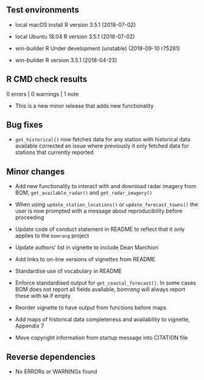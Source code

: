 
## Test environments

- local macOS install R version 3.5.1 (2018-07-02)

- local Ubuntu 18.04 R version 3.5.1 (2018-07-02)

- win-builder R Under development (unstable) (2018-09-10 r75281)

- win-builder R version 3.5.1 (2018-04-23)

## R CMD check results

0 errors | 0 warnings | 1 note

* This is a new minor release that adds new functionality

## Bug fixes

- `get_historical()` now fetches data for any station with historical data
available corrected an issue where previously it only fetched data for stations
that currently reported

## Minor changes

- Add new functionality to interact with and download radar imagery from BOM,
`get_available_radar()` and `get_radar_imagery()`

- When using `update_station_locations()` or `update_forecast_towns()` the user
is now prompted with a message about reproducibility before proceeding

- Update code of conduct statement in README to reflect that it only applies to
the `bomrang` project

- Update authors' list in vignette to include Dean Marchiori

- Add links to on-line versions of vignettes from README

- Standardise use of vocabulary in README

- Enforce standardised output for `get_coastal_forecast()`. In some cases BOM
does not report all fields available, _bomrang_ will always report these with
`NA` if empty

- Reorder vignette to have output from functions before maps

- Add maps of historical data completeness and availability to vignette,
Appendix 7

- Move copyright information from startup message into CITATION file

## Reverse dependencies

* No ERRORs or WARNINGs found
